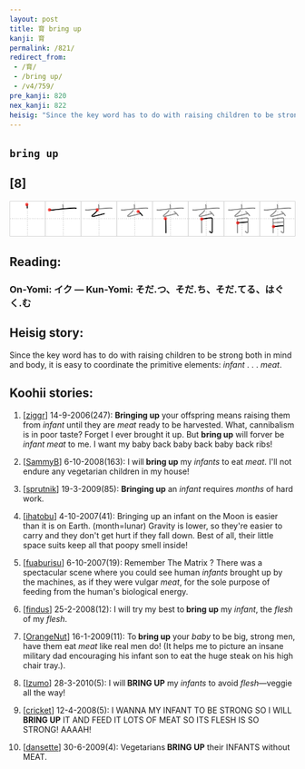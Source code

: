 ```yaml
---
layout: post
title: 育 bring up
kanji: 育
permalink: /821/
redirect_from:
 - /育/
 - /bring up/
 - /v4/759/
pre_kanji: 820
nex_kanji: 822
heisig: "Since the key word has to do with raising children to be strong both in mind and body, it is easy to coordinate the primitive elements: <i>infant</i> . . . <i>meat</i>."
---
```


## `bring up`

## [8]

<div class="stroke"><img src="../images/E882B2.png" /></div>

## Reading:

### On-Yomi: イク &mdash; Kun-Yomi: そだ.つ、そだ.ち、そだ.てる、はぐく.む

## Heisig story:

Since the key word has to do with raising children to be strong both in mind and body, it is easy to coordinate the primitive elements: <i>infant</i> . . . <i>meat</i>.

## Koohii stories:

1) [<a href="http://kanji.koohii.com/profile/ziggr">ziggr</a>] 14-9-2006(247): <strong>Bringing up</strong> your offspring means raising them from <em>infant</em> until they are <em>meat</em> ready to be harvested. What, cannibalism is in poor taste? Forget I ever brought it up. But <strong>bring up</strong> will forver be <em>infant meat</em> to me. I want my baby back baby back baby back ribs!

2) [<a href="http://kanji.koohii.com/profile/SammyB">SammyB</a>] 6-10-2008(163): I will<strong> bring up</strong> my <em>infants</em> to eat <em>meat</em>. I&#039;ll not endure any vegetarian children in my house!

3) [<a href="http://kanji.koohii.com/profile/sprutnik">sprutnik</a>] 19-3-2009(85): <strong>Bringing up</strong> an <em>infant</em> requires <em>months</em> of hard work.

4) [<a href="http://kanji.koohii.com/profile/ihatobu">ihatobu</a>] 4-10-2007(41): Bringing up an infant on the Moon is easier than it is on Earth. (month=lunar) Gravity is lower, so they&#039;re easier to carry and they don&#039;t get hurt if they fall down. Best of all, their little space suits keep all that poopy smell inside!

5) [<a href="http://kanji.koohii.com/profile/fuaburisu">fuaburisu</a>] 6-10-2007(19): Remember The Matrix ? There was a spectacular scene where you could see human <em>infants</em> brought up by the machines, as if they were vulgar <em>meat</em>, for the sole purpose of feeding from the human&#039;s biological energy.

6) [<a href="http://kanji.koohii.com/profile/findus">findus</a>] 25-2-2008(12): I will try my best to<strong> bring up</strong> my <em>infant</em>, the <em>flesh</em> of my <em>flesh</em>.

7) [<a href="http://kanji.koohii.com/profile/OrangeNut">OrangeNut</a>] 16-1-2009(11): To<strong> bring up</strong> your <em>baby</em> to be big, strong men, have them eat <em>meat</em> like real men do! (It helps me to picture an insane military dad encouraging his infant son to eat the huge steak on his high chair tray.).

8) [<a href="http://kanji.koohii.com/profile/Izumo">Izumo</a>] 28-3-2010(5): I will<strong> BRING UP</strong> my <em>infants</em> to avoid <em>flesh</em>—veggie all the way!

9) [<a href="http://kanji.koohii.com/profile/cricket">cricket</a>] 12-4-2008(5): I WANNA MY INFANT TO BE STRONG SO I WILL<strong> BRING UP</strong> IT AND FEED IT LOTS OF MEAT SO ITS FLESH IS SO STRONG! AAAAH!

10) [<a href="http://kanji.koohii.com/profile/dansette">dansette</a>] 30-6-2009(4): Vegetarians<strong> BRING UP</strong> their INFANTS without MEAT.
